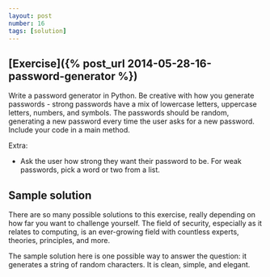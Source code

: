 ```yaml
---
layout: post
number: 16
tags: [solution]
---
```



## [Exercise]({% post_url 2014-05-28-16-password-generator %})

Write a password generator in Python. Be creative with how you generate passwords - strong passwords have a mix of lowercase letters, uppercase letters, numbers, and symbols. The passwords should be random, generating a new password every time the user asks for a new password. Include your code in a main method. 

Extra:
 
 * Ask the user how strong they want their password to be. For weak passwords, pick a word or two from a list.

## Sample solution

There are so many possible solutions to this exercise, really depending on how far you want to challenge yourself. The field of security, especially as it relates to computing, is an ever-growing field with countless experts, theories, principles, and more. 

The sample solution here is one possible way to answer the question: it generates a string of random characters. It is clean, simple, and elegant. 

<script src="https://gist.github.com/prgrm/a85d2da1a1be791bfdd6.js"></script>